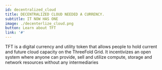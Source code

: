 ```yaml
---
id: decentralized_cloud
title: DECENTRALIZED CLOUD NEEDED A CURRENCY.
subtitle: IT NOW HAS ONE
image: ./decenterlize_cloud.png
button: Learn about TFT
link: '#'
---
```

TFT is a digital currency and utility token that allows people to hold current and future cloud capacity on the ThreeFold Grid. It incentivizes an open system where anyone can provide, sell and utilize compute, storage and network resources without any intermediaries
